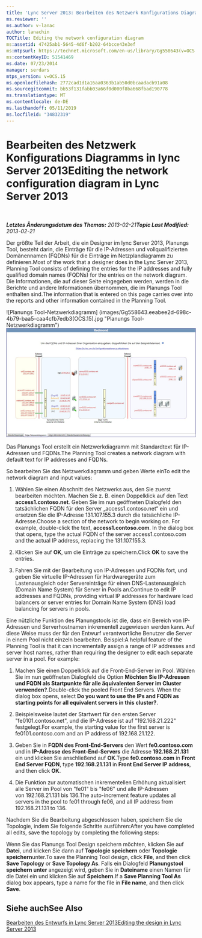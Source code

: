 ```yaml
---
title: 'Lync Server 2013: Bearbeiten des Netzwerk Konfigurations Diagramms'
ms.reviewer: ''
ms.author: v-lanac
author: lanachin
TOCTitle: Editing the network configuration diagram
ms:assetid: 47425ab1-5645-4d6f-b202-64bcce43e3ef
ms:mtpsurl: https://technet.microsoft.com/en-us/library/Gg558643(v=OCS.15)
ms:contentKeyID: 51541469
ms.date: 07/23/2014
manager: serdars
mtps_version: v=OCS.15
ms.openlocfilehash: 2772cad1d1a16aa0363b1ab50d0bcaadacb91a08
ms.sourcegitcommit: bb53f131fabb03a66f0d000f8ba668fbad190778
ms.translationtype: MT
ms.contentlocale: de-DE
ms.lasthandoff: 05/11/2019
ms.locfileid: "34832319"
---
```

<div data-xmlns="http://www.w3.org/1999/xhtml">

<div class="topic" data-xmlns="http://www.w3.org/1999/xhtml" data-msxsl="urn:schemas-microsoft-com:xslt" data-cs="http://msdn.microsoft.com/en-us/">

<div data-asp="http://msdn2.microsoft.com/asp">

# <a name="editing-the-network-configuration-diagram-in-lync-server-2013"></a><span data-ttu-id="4ba3f-102">Bearbeiten des Netzwerk Konfigurations Diagramms in lync Server 2013</span><span class="sxs-lookup"><span data-stu-id="4ba3f-102">Editing the network configuration diagram in Lync Server 2013</span></span>

</div>

<div id="mainSection">

<div id="mainBody">

<span> </span>

<span data-ttu-id="4ba3f-103">_**Letztes Änderungsdatum des Themas:** 2013-02-21_</span><span class="sxs-lookup"><span data-stu-id="4ba3f-103">_**Topic Last Modified:** 2013-02-21_</span></span>

<span data-ttu-id="4ba3f-104">Der größte Teil der Arbeit, die ein Designer im lync Server 2013, Planungs Tool, besteht darin, die Einträge für die IP-Adressen und vollqualifizierten Domänennamen (FQDNs) für die Einträge im Netzplandiagramm zu definieren.</span><span class="sxs-lookup"><span data-stu-id="4ba3f-104">Most of the work that a designer does in the Lync Server 2013, Planning Tool consists of defining the entries for the IP addresses and fully qualified domain names (FQDNs) for the entries on the network diagram.</span></span> <span data-ttu-id="4ba3f-105">Die Informationen, die auf dieser Seite eingegeben werden, werden in die Berichte und andere Informationen übernommen, die im Planungs Tool enthalten sind.</span><span class="sxs-lookup"><span data-stu-id="4ba3f-105">The information that is entered on this page carries over into the reports and other information contained in the Planning Tool.</span></span>

<span data-ttu-id="4ba3f-106">![Planungs Tool-Netzwerkdiagramm] (images/Gg558643.eeabee2d-698c-4b79-baa5-caa4cfb7edb3(OCS.15).jpg "Planungs Tool-Netzwerkdiagramm")</span><span class="sxs-lookup"><span data-stu-id="4ba3f-106">![Planning Tool Network diagram](images/Gg558643.eeabee2d-698c-4b79-baa5-caa4cfb7edb3(OCS.15).jpg "Planning Tool Network diagram")</span></span>

<span data-ttu-id="4ba3f-107">Das Planungs Tool erstellt ein Netzwerkdiagramm mit Standardtext für IP-Adressen und FQDNs.</span><span class="sxs-lookup"><span data-stu-id="4ba3f-107">The Planning Tool creates a network diagram with default text for IP addresses and FQDNs.</span></span>

<span data-ttu-id="4ba3f-108">So bearbeiten Sie das Netzwerkdiagramm und geben Werte ein</span><span class="sxs-lookup"><span data-stu-id="4ba3f-108">To edit the network diagram and input values:</span></span>

1.  <span data-ttu-id="4ba3f-p102">Wählen Sie einen Abschnitt des Netzwerks aus, den Sie zuerst bearbeiten möchten. Machen Sie z. B. einen Doppelklick auf den Text **access1.contoso.net**. Geben Sie im nun geöffneten Dialogfeld den tatsächlichen FQDN für den Server „access1.contoso.net“ ein und ersetzen Sie die IP-Adresse 131.107.155.3 durch die tatsächliche IP-Adresse.</span><span class="sxs-lookup"><span data-stu-id="4ba3f-p102">Choose a section of the network to begin working on. For example, double-click the text, **access1.contoso.com**. In the dialog box that opens, type the actual FQDN of the server access1.contoso.com and the actual IP address, replacing the 131.107.155.3.</span></span>

2.  <span data-ttu-id="4ba3f-112">Klicken Sie auf **OK**, um die Einträge zu speichern.</span><span class="sxs-lookup"><span data-stu-id="4ba3f-112">Click **OK** to save the entries.</span></span>

3.  <span data-ttu-id="4ba3f-113">Fahren Sie mit der Bearbeitung von IP-Adressen und FQDNs fort, und geben Sie virtuelle IP-Adressen für Hardwaregeräte zum Lastenausgleich oder Servereinträge für einen DNS-Lastenausgleich (Domain Name System) für Server in Pools an.</span><span class="sxs-lookup"><span data-stu-id="4ba3f-113">Continue to edit IP addresses and FQDNs, providing virtual IP addresses for hardware load balancers or server entries for Domain Name System (DNS) load balancing for servers in pools.</span></span>

<span data-ttu-id="4ba3f-p103">Eine nützliche Funktion des Planungstools ist die, dass ein Bereich von IP-Adressen und Serverhostnamen inkrementell zugewiesen werden kann. Auf diese Weise muss der für den Entwurf verantwortliche Benutzer die Server in einem Pool nicht einzeln bearbeiten. Beispiel:</span><span class="sxs-lookup"><span data-stu-id="4ba3f-p103">A helpful feature of the Planning Tool is that it can incrementally assign a range of IP addresses and server host names, rather than requiring the designer to edit each separate server in a pool. For example:</span></span>

1.  <span data-ttu-id="4ba3f-p104">Machen Sie einen Doppelklick auf die Front-End-Server im Pool. Wählen Sie im nun geöffneten Dialogfeld die Option **Möchten Sie IP-Adressen und FQDN als Startpunkte für alle äquivalenten Server im Cluster verwenden?**.</span><span class="sxs-lookup"><span data-stu-id="4ba3f-p104">Double-click the pooled Front End Servers. When the dialog box opens, select **Do you want to use the IPs and FQDN as starting points for all equivalent servers in this cluster?**.</span></span>

2.  <span data-ttu-id="4ba3f-118">Beispielsweise lautet der Startwert für den ersten Server "fe0101.contoso.net", und die IP-Adresse ist auf "192.168.21.222" festgelegt.</span><span class="sxs-lookup"><span data-stu-id="4ba3f-118">For example, the starting value for the first server is fe0101.contoso.com and an IP address of 192.168.21.122.</span></span>

3.  <span data-ttu-id="4ba3f-119">Geben Sie in **FQDN des Front-End-Servers** den Wert **fe0.contoso.com** und in **IP-Adresse des Front-End-Servers** die Adresse **192.168.21.131** ein und klicken Sie anschließend auf **OK**.</span><span class="sxs-lookup"><span data-stu-id="4ba3f-119">Type **fe0.contoso.com** in **Front End Server FQDN**, type **192.168.21.131** in **Front End Server IP address**, and then click **OK**.</span></span>

4.  <span data-ttu-id="4ba3f-120">Die Funktion zur automatischen inkrementellen Erhöhung aktualisiert alle Server im Pool von "fe01" bis "fe06" und alle IP-Adressen von 192.168.21.131 bis 136.</span><span class="sxs-lookup"><span data-stu-id="4ba3f-120">The auto-increment feature updates all servers in the pool to fe01 through fe06, and all IP address from 192.168.21.131 to 136.</span></span>

<span data-ttu-id="4ba3f-121">Nachdem Sie die Bearbeitung abgeschlossen haben, speichern Sie die Topologie, indem Sie folgende Schritte ausführen:</span><span class="sxs-lookup"><span data-stu-id="4ba3f-121">After you have completed all edits, save the topology by completing the following steps:</span></span>

<span data-ttu-id="4ba3f-122">Wenn Sie das Planungs Tool Design speichern möchten, klicken Sie auf **Datei**, und klicken Sie dann auf **Topologie speichern** oder **Topologie speichern**unter.</span><span class="sxs-lookup"><span data-stu-id="4ba3f-122">To save the Planning Tool design, click **File**, and then click **Save Topology** or **Save Topology As**.</span></span> <span data-ttu-id="4ba3f-123">Falls ein Dialogfeld **Planungstool speichern unter** angezeigt wird, geben Sie in **Dateiname** einen Namen für die Datei ein und klicken Sie auf **Speichern**.</span><span class="sxs-lookup"><span data-stu-id="4ba3f-123">If a **Save Planning Tool As** dialog box appears, type a name for the file in **File name**, and then click **Save**.</span></span>

<div>

## <a name="see-also"></a><span data-ttu-id="4ba3f-124">Siehe auch</span><span class="sxs-lookup"><span data-stu-id="4ba3f-124">See Also</span></span>


[<span data-ttu-id="4ba3f-125">Bearbeiten des Entwurfs in Lync Server 2013</span><span class="sxs-lookup"><span data-stu-id="4ba3f-125">Editing the design in Lync Server 2013</span></span>](lync-server-2013-editing-the-design.md)  
  

</div>

</div>

<span> </span>

</div>

</div>

</div>

